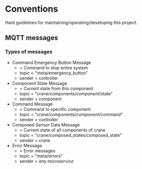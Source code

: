 # Conventions
Hard guidelines for maintaining/operating/developing this project.


## MQTT messages
### Types of messages
 - Command Emergency Button Message
   - = Command to stop entire system
   - topic = "meta/emergency_button"
   - sender = controller
 - Component State Message
   - = Current state from this component
   - topic = "crane/components/_component_/state"
   - sender = component
 - Command Message
   - = Command to specific component
   - topic = "crane/components/_component_/command"
   - sender = controller
 - Composed Sensor Data Message
   - = Current state of all components of crane
   - topic = "crane/composed_states/composed_state"
   - sender = crane
 - Error Message
   - = Error messages
   - topic = "meta/errors"
   - sender = _any microservice_

